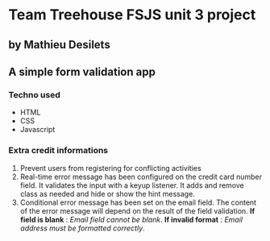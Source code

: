 # Team Treehouse FSJS unit 3 project
## by Mathieu Desilets

## A simple form validation app

### Techno used
- HTML
- CSS
- Javascript

### Extra credit informations

1. Prevent users from registering for conflicting activities
2. Real-time error message has been configured on the credit card number field. It validates the input with a keyup  listener. It adds and remove class as needed and hide or show the hint message.
3. Conditional error message has been set on the email field. The content of the error message will depend on the result of the field validation. **If field is blank** : *Email field cannot be blank*. **If invalid format** : *Email address must be formatted correctly*.